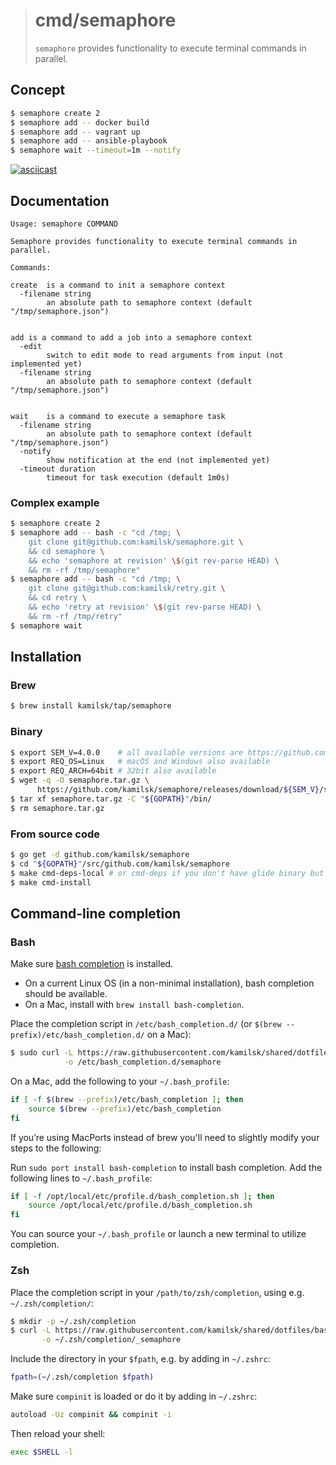 > # cmd/semaphore
>
> `semaphore` provides functionality to execute terminal commands in parallel.

## Concept

```bash
$ semaphore create 2
$ semaphore add -- docker build
$ semaphore add -- vagrant up
$ semaphore add -- ansible-playbook
$ semaphore wait --timeout=1m --notify
```

[![asciicast](https://asciinema.org/a/135943.png)](https://asciinema.org/a/135943)

## Documentation

```
Usage: semaphore COMMAND

Semaphore provides functionality to execute terminal commands in parallel.

Commands:

create	is a command to init a semaphore context
  -filename string
    	an absolute path to semaphore context (default "/tmp/semaphore.json")


add	is a command to add a job into a semaphore context
  -edit
    	switch to edit mode to read arguments from input (not implemented yet)
  -filename string
    	an absolute path to semaphore context (default "/tmp/semaphore.json")


wait	is a command to execute a semaphore task
  -filename string
    	an absolute path to semaphore context (default "/tmp/semaphore.json")
  -notify
    	show notification at the end (not implemented yet)
  -timeout duration
    	timeout for task execution (default 1m0s)
```

### Complex example

```bash
$ semaphore create 2
$ semaphore add -- bash -c "cd /tmp; \
    git clone git@github.com:kamilsk/semaphore.git \
    && cd semaphore \
    && echo 'semaphore at revision' \$(git rev-parse HEAD) \
    && rm -rf /tmp/semaphore"
$ semaphore add -- bash -c "cd /tmp; \
    git clone git@github.com:kamilsk/retry.git \
    && cd retry \
    && echo 'retry at revision' \$(git rev-parse HEAD) \
    && rm -rf /tmp/retry"
$ semaphore wait
```

## Installation

### Brew

```bash
$ brew install kamilsk/tap/semaphore
```

### Binary

```bash
$ export SEM_V=4.0.0    # all available versions are https://github.com/kamilsk/semaphore/releases
$ export REQ_OS=Linux   # macOS and Windows also available
$ export REQ_ARCH=64bit # 32bit also available
$ wget -q -O semaphore.tar.gz \
      https://github.com/kamilsk/semaphore/releases/download/${SEM_V}/semaphore_${SEM_V}_${REQ_OS}-${REQ_ARCH}.tar.gz
$ tar xf semaphore.tar.gz -C "${GOPATH}"/bin/
$ rm semaphore.tar.gz
```

### From source code

```bash
$ go get -d github.com/kamilsk/semaphore
$ cd "${GOPATH}"/src/github.com/kamilsk/semaphore
$ make cmd-deps-local # or cmd-deps if you don't have glide binary but have docker app
$ make cmd-install
```

## Command-line completion

### Bash

Make sure [bash completion](https://github.com/scop/bash-completion) is installed.

- On a current Linux OS (in a non-minimal installation), bash completion should be available.
- On a Mac, install with `brew install bash-completion`.

Place the completion script in `/etc/bash_completion.d/` (or `$(brew --prefix)/etc/bash_completion.d/` on a Mac):

```bash
$ sudo curl -L https://raw.githubusercontent.com/kamilsk/shared/dotfiles/bash_completion.d/semaphore.sh \
            -o /etc/bash_completion.d/semaphore
```

On a Mac, add the following to your `~/.bash_profile`:

```bash
if [ -f $(brew --prefix)/etc/bash_completion ]; then
    source $(brew --prefix)/etc/bash_completion
fi
```

If you’re using MacPorts instead of brew you'll need to slightly modify your steps to the following:

Run `sudo port install bash-completion` to install bash completion. Add the following lines to `~/.bash_profile`:

```bash
if [ -f /opt/local/etc/profile.d/bash_completion.sh ]; then
    source /opt/local/etc/profile.d/bash_completion.sh
fi
```

You can source your `~/.bash_profile` or launch a new terminal to utilize completion.

### Zsh

Place the completion script in your `/path/to/zsh/completion`, using e.g. `~/.zsh/completion/`:

```bash
$ mkdir -p ~/.zsh/completion
$ curl -L https://raw.githubusercontent.com/kamilsk/shared/dotfiles/bash_completion.d/semaphore.zsh \
       -o ~/.zsh/completion/_semaphore
```

Include the directory in your `$fpath`, e.g. by adding in `~/.zshrc`:

```bash
fpath=(~/.zsh/completion $fpath)
```

Make sure `compinit` is loaded or do it by adding in `~/.zshrc`:

```bash
autoload -Uz compinit && compinit -i
```

Then reload your shell:

```bash
exec $SHELL -l
```
